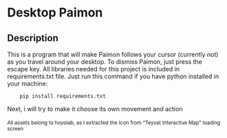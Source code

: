 # Desktop Paimon
## Description
This is a program that will make Paimon follows your cursor (currently not) as you travel around your desktop.
To dismiss Paimon, just press the escape <ESC> key. All libraries needed for this project is included in requirements.txt file.
Just run this command if you have python installed in your machine:
```
    pip install requirements.txt
```
Next, i will try to make it choose its own movement and action <br><br>
<sub>All assets belong to hoyolab, as I extracted the Icon from "Teyvat Interactive Map" loading screen</sub>

